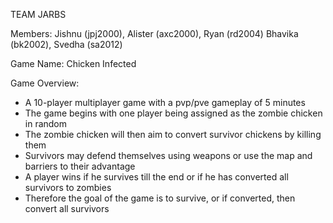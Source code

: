 TEAM JARBS

Members:  Jishnu (jpj2000), Alister (axc2000), Ryan (rd2004) Bhavika (bk2002), Svedha (sa2012)

Game Name: Chicken Infected

Game Overview: 

  - A 10-player multiplayer game with a pvp/pve gameplay of 5 minutes
  - The game begins with one player being assigned as the zombie chicken in random
  - The zombie chicken will then aim to convert survivor chickens by killing them
  - Survivors may defend themselves using weapons or use the map and barriers to their advantage
  - A player wins if he survives till the end or if he has converted all survivors to zombies
  - Therefore the goal of the game is to survive, or if converted, then convert all survivors
